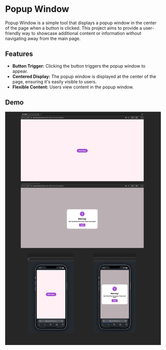 # Popup Window

Popup Window is a simple tool that displays a popup window in the center of the page when a button is clicked. This project aims to provide a user-friendly way to showcase additional content or information without navigating away from the main page.

## Features

- **Button Trigger:** Clicking the button triggers the popup window to appear.
- **Centered Display:** The popup window is displayed at the center of the page, ensuring it's easily visible to users.
- **Flexible Content:** Users view content in the popup window.
## Demo

![Popup Window Image](https://github.com/BGWEB08/README.md-IMAGES/blob/main/JavaScript%20Trials/Pop-Up/popup-img.png?raw=true)
